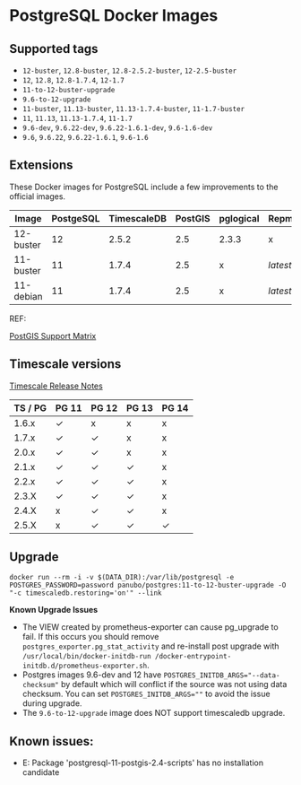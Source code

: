 # PostgreSQL Docker Images

## Supported tags

* `12-buster`, `12.8-buster`, `12.8-2.5.2-buster`, `12-2.5-buster`
* `12`, `12.8`, `12.8-1.7.4`, `12-1.7`
* `11-to-12-buster-upgrade`
* `9.6-to-12-upgrade`
* `11-buster`, `11.13-buster`, `11.13-1.7.4-buster`, `11-1.7-buster`
* `11`, `11.13`, `11.13-1.7.4`, `11-1.7`
* `9.6-dev`, `9.6.22-dev`, `9.6.22-1.6.1-dev`, `9.6-1.6-dev`
* `9.6`, `9.6.22`, `9.6.22-1.6.1`, `9.6-1.6`

## Extensions

These Docker images for PostgreSQL include a few improvements to the official
images.

| Image     | PostgeSQL | TimescaleDB | PostGIS | pglogical | Repmgr |
| --------- | --------- | ----------- | ------- | --------- | ------ |
| 12-buster | 12        | 2.5.2       | 2.5     | 2.3.3     | x      |
| 11-buster | 11        | 1.7.4       | 2.5     | x         | _latest_ |
| 11-debian | 11        | 1.7.4       | 2.5     | x         | _latest_ |

REF:

[PostGIS Support Matrix](https://trac.osgeo.org/postgis/wiki/UsersWikiPostgreSQLPostGIS#PostGISSupportMatrix)

## Timescale versions

[Timescale Release Notes](https://docs.timescale.com/timescaledb/latest/overview/release-notes/)

| TS / PG | PG 11 | PG 12 | PG 13 | PG 14 |
| ------- | ----- | ----- | ----- | ----- |
| 1.6.x   | ✓     | x     | x     | x     |
| 1.7.x   | ✓     | ✓     | x     | x     |
| 2.0.x   | ✓     | ✓     | x     | x     |
| 2.1.x   | ✓     | ✓     | ✓     | x     |
| 2.2.x   | ✓     | ✓     | ✓     | x     |
| 2.3.X   | ✓     | ✓     | ✓     | x     |
| 2.4.X   | x     | ✓     | ✓     | x     |
| 2.5.X   | x     | ✓     | ✓     | ✓     |

## Upgrade

```
docker run --rm -i -v $(DATA_DIR):/var/lib/postgresql -e POSTGRES_PASSWORD=password panubo/postgres:11-to-12-buster-upgrade -O "-c timescaledb.restoring='on'" --link
```

**Known Upgrade Issues**

* The VIEW created by prometheus-exporter can cause pg_upgrade to fail. If this occurs you should remove `postgres_exporter.pg_stat_activity` and re-install post upgrade with `/usr/local/bin/docker-initdb-run /docker-entrypoint-initdb.d/prometheus-exporter.sh`.
* Postgres images 9.6-dev and 12 have `POSTGRES_INITDB_ARGS="--data-checksum"` by default which will conflict if the source was not using data checksum. You can set `POSTGRES_INITDB_ARGS=""` to avoid the issue during upgrade.
* The `9.6-to-12-upgrade` image does NOT support timescaledb upgrade.

## Known issues:

* E: Package 'postgresql-11-postgis-2.4-scripts' has no installation candidate
